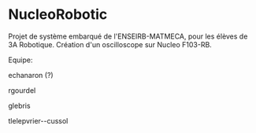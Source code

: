 NucleoRobotic
=============
Projet de système embarqué de l'ENSEIRB-MATMECA, pour les élèves de 3A Robotique.
Création d'un oscilloscope sur Nucleo F103-RB.


Equipe:


echanaron (?)

rgourdel

glebris

tlelepvrier--cussol
